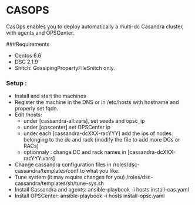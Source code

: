 # CASOPS
CasOps enables you to deploy automatically a multi-dc Casandra cluster, with agents and OPSCenter.

###Requirements
- Centos 6.6
- DSC 2.1.9
- Snitch: GossipingPropertyFileSnitch only.

### Setup :
* Install and start the machines 
* Register the machine in the DNS or in /etc/hosts with hostname and properly set fqdn.
* Edit /hosts:
    * under [cassandra-all:vars], set seeds and opsc_ip
    * under [opscenter] set OPSCenter ip
    * under each [cassandra-dcXXX-racYYY] add the ips of nodes belonging to the dc and rack (modify the file to add more DCs or RACs)
    * optionnaly : change DC and rack names in [cassandra-dcXXX-racYYY:vars]
* Change cassandra configuration files in /roles/dsc-cassandra/templates/conf to what you like. 
* Tune system (it may require changes for you) /roles/dsc-cassandra/templates/sh/tune-sys.sh
* Install Cassandra and agents: ansible-playbook -i hosts install-cas.yaml
* Install OPSCenter: ansible-playbook -i hosts install-opsc.yaml


